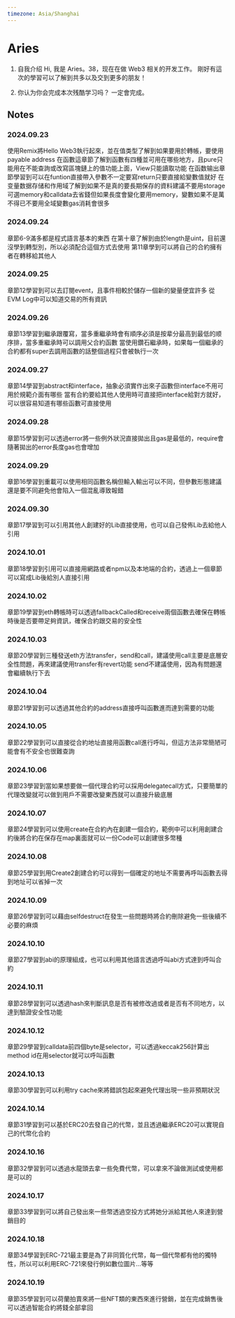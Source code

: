 ```yaml
---
timezone: Asia/Shanghai
---
```


# Aries

1. 自我介绍
   Hi, 我是 Aries。38，现在在做 Web3 相关的开发工作。
   剛好有這次的學習可以了解到共多以及交到更多的朋友！

3. 你认为你会完成本次残酷学习吗？
   一定會完成。

## Notes

<!-- Content_START -->

### 2024.09.23
使用Remix將Hello Web3執行起來，並在值类型了解到如果要用於轉帳，要使用payable address
在函數這章節了解到函數有四種並可用在哪些地方，且pure只能用在不能查詢或改寫區塊鏈上的值功能上面，View只能讀取功能
在函数输出章節學習到可以在funtion直接帶入參數不一定要寫return只要直接給變數值就好
在变量数据存储和作用域了解到如果不是真的要長期保存的資料建議不要用storage可選memory和calldata去省錢但如果長度會變化要用memory，變數如果不是萬不得已不要用全域變數gas消耗會很多

### 2024.09.24
章節6-9滿多都是程式語言基本的東西
在第十章了解到由於length是uint，目前還沒學到轉型別，所以必須配合這個方式去使用
第11章學到可以將自己的合約擁有者在轉移給其他人

### 2024.09.25
章節12學習到可以去訂閱event，且事件相較於儲存一個新的變量便宜許多
從EVM Log中可以知道交易的所有資訊

### 2024.09.26
章節13學習到繼承跟覆寫，當多重繼承時會有順序必須是按辈分最高到最低的顺序排，當多重繼承時可以調用父合約函數
當使用鑽石繼承時，如果每一個繼承的合約都有super去調用函數的話整個過程只會被執行一次

### 2024.09.27
章節14學習到abstract和interface，抽象必須實作出來子函數但interface不用可用於規範介面有哪些
當有合約要給其他人使用時可直接把interface給對方就好，可以很容易知道有哪些函數可直接使用

### 2024.09.28
章節15學習到可以透過error將一些例外狀況直接拋出且gas是最低的，require會隨著拋出的error長度gas也會增加

### 2024.09.29
章節16學習到重載可以使用相同函數名稱但輸入輸出可以不同，但參數形態建議還是要不同避免他會陷入一個混亂導致報錯

### 2024.09.30
章節17學習到可以引用其他人創建好的Lib直接使用，也可以自己發佈Lib去給他人引用

### 2024.10.01
章節18學習到引用可以直接用網路或者npm以及本地端的合約，透過上一個章節可以寫成Lib後給別人直接引用

### 2024.10.02
章節19學習到eth轉帳時可以透過fallbackCalled和receive兩個函數去確保在轉帳時後是否要帶足夠資訊，確保合約跟交易的安全性

### 2024.10.03
章節20學習到三種發送eth方法transfer，send和call，建議使用call主要是底層安全性問題，再來建議使用transfer有revert功能
send不建議使用，因為有問題還會繼續執行下去

### 2024.10.04
章節21學習到可以透過其他合約的address直接呼叫函數進而達到需要的功能

### 2024.10.05
章節22學習到可以直接從合約地址直接用函數call進行呼叫，但這方法非常簡陋可能會有不安全也很難查詢

### 2024.10.06
章節23學習到當如果想要做一個代理合約可以採用delegatecall方式，只要簡單的代理改變就可以做到用戶不需要改變東西就可以直接升級底層

### 2024.10.07
章節24學習到可以使用create在合約內在創建一個合約，範例中可以利用創建合約後將合約在保存在map裏面就可以一份Code可以創建很多幣種

### 2024.10.08
章節25學習到用Create2創建合約可以得到一個確定的地址不需要再呼叫函數去得到地址可以省掉一次

### 2024.10.09
章節26學習到可以藉由selfdestruct在發生一些問題時將合約刪除避免一些後續不必要的麻煩

### 2024.10.10
章節27學習到abi的原理組成，也可以利用其他語言透過呼叫abi方式達到呼叫合約

### 2024.10.11
章節28學習到可以透過hash來判斷訊息是否有被修改過或者是否有不同地方，以達到驗證安全性功能

### 2024.10.12
章節29學習到calldata前四個byte是selector，可以透過keccak256計算出method id在用selector就可以呼叫函數

### 2024.10.13
章節30學習到可以利用try cache來將錯誤包起來避免代理出現一些非預期狀況

### 2024.10.14
章節31學習到可以基於ERC20去發自己的代幣，並且透過繼承ERC20可以實現自己的代幣化合約

### 2024.10.16
章節32學習到可以透過水龍頭去拿一些免費代幣，可以拿來不論做測試或使用都是可以的

### 2024.10.17
章節33學習到可以將自己發出來一些幣透過空投方式將她分派給其他人來達到營銷目的

### 2024.10.18
章節34學習到ERC-721最主要是為了非同質化代幣，每一個代幣都有他的獨特性，所以可以利用ERC-721來發行例如數位圖片...等等

### 2024.10.19
章節35學習到可以荷蘭拍賣來將一些NFT類的東西來進行營銷，並在完成銷售後可以透過智能合約將錢全部拿回

<!-- Content_END -->
